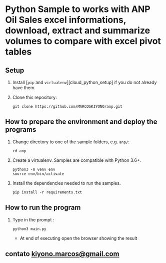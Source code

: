 # Python Sample to works with ANP Oil Sales excel informations, download, extract and summarize volumes to compare with excel pivot tables

## Setup

1. Install [`pip` and `virtualenv`][cloud_python_setup] if you do not already have them.

1. Clone this repository:

    ```
    git clone https://github.com/MARCOSKIYONO/anp.git
    ```

## How to prepare the environment and deploy the programs

1. Change directory to one of the sample folders, e.g. `anp/`:

    ```
    cd anp
    ```

1. Create a virtualenv. Samples are compatible with Python 3.6+.

    ```
    python3 -m venv env
    source env/bin/activate
    ```

1. Install the dependencies needed to run the samples.

    ```
    pip install -r requirements.txt
    ```


## How to run the program

1. Type in the prompt : 

    ```
    python3 main.py
    ```	
	* At end of executing open the browser showing the result

## contato kiyono.marcos@gmail.com
